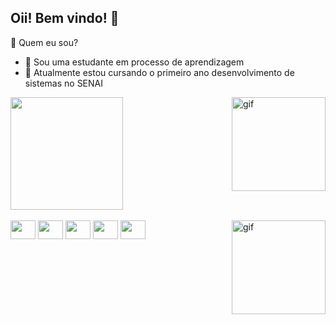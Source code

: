 ## Oii! Bem vindo! 🌺

💐 Quem eu sou?

 - 🍄 Sou uma estudante em processo de aprendizagem 
 - 🌱 Atualmente estou cursando o primeiro ano desenvolvimento de sistemas no SENAI
   
<a href="https://github.com/ananaa14/github-readme-stats">
  <img height=180 align="center" src="https://github-readme-stats.vercel.app/api?username=ananaa14&theme=onedark&show_icons=true&rank_icon=github&pt-br" />
  <img align="right" alt="gif" height="150" width="150"
    src="https://s5.ezgif.com/tmp/ezgif-583df91d37f6ea.gif" />
</a>

<div style="display: inline_block"><br>
   <img align="center" height="30" width="40"
     src="https://cdn.jsdelivr.net/gh/devicons/devicon@latest/icons/arduino/arduino-original.svg">
  <img align="center" height="30" width="40"
    src="https://cdn.jsdelivr.net/gh/devicons/devicon@latest/icons/git/git-original.svg">
  <img align="center" height="30" width="40" 
     src="https://cdn.jsdelivr.net/gh/devicons/devicon@latest/icons/c/c-original.svg" />
   <img align="center" height="30" width="40" 
     src="https://cdn.jsdelivr.net/gh/devicons/devicon@latest/icons/python/python-original.svg" />
    <img align="center" height="30" width="40"
      src="https://cdn.jsdelivr.net/gh/devicons/devicon@latest/icons/vscode/vscode-original.svg" />
  <img align="right" alt="gif" height="150" width="150"
     src="https://s5.ezgif.com/tmp/ezgif-583df91d37f6ea.gif" />
     </div>

